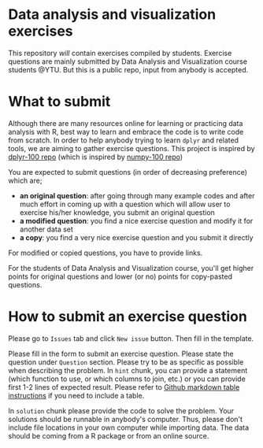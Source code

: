 # Data analysis and visualization exercises

This repository *will* contain exercises compiled by students. Exercise questions are mainly submitted by Data Analysis and Visualization course students @YTU. But this is a public repo, input from anybody is accepted.

# What to submit

Although there are many resources online for learning or practicing data analysis with R, best way to learn and embrace the code is to write code from scratch. In order to help anybody trying to learn `dplyr` and related tools, we are aiming to gather exercise questions. This project is inspired by [dplyr-100 repo](https://github.com/mrchypark/dplyr-100) (which is inspired by [numpy-100 repo](https://github.com/rougier/numpy-100))

You are expected to submit questions (in order of decreasing preference) which are;

* **an original question**: after going through many example codes and after much effort in coming up with a question which will allow user to exercise his/her knowledge, you submit an original question
* **a modified question**: you find a nice exercise question and modify it for another data set
* **a copy**: you find a very nice exercise question and you submit it directly

For modified or copied questions, you have to provide links.

For the students of Data Analysis and Visualization course, you'll get higher points for original questions and lower (or no) points for copy-pasted questions.  

# How to submit an exercise question

Please go to `Issues` tab and click `New issue` button. Then fill in the template.

Please fill in the form to submit an exercise question. Please state the question under `Question` section. Please try to be as specific as possible when describing the problem. In `hint` chunk, you can provide a statement (which function to use, or which columns to join, etc.) or you can provide first 1-2 lines of expected result. Please refer to [Github markdown table instructions](https://help.github.com/articles/organizing-information-with-tables/) if you need to include a table.

In `solution` chunk please provide the code to solve the problem. Your solutions should be runnable in anybody's computer. Thus, please don't include file locations in your own computer while importing data. The data should be coming from a R package or from an online source.
